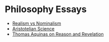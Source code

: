 # Philosophy Essays

- [Realism vs Nominalism](./Realism_vs_Nominalism.md)
- [Aristotelian Science](./Aristotelian_Science.md)
- [Thomas Aquinas on Reason and Revelation](./Thomas_Aquinas_on_Reason_and_Revelation.md)
